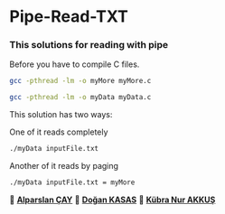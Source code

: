 # Pipe-Read-TXT

### This solutions for reading with pipe

Before you have to compile C files.

```sh
gcc -pthread -lm -o myMore myMore.c
```

```sh
gcc -pthread -lm -o myData myData.c
```

This solution has two ways:

One of it reads completely

```sh
./myData inputFile.txt
```

Another of it reads by paging

```sh
./myData inputFile.txt = myMore
```

👤 **[Alparslan ÇAY](https://github.com/alparslancay)**
👤 **[Doğan KASAS](https://github.com/doankasas)**
👤 **[Kübra Nur AKKUŞ](https://github.com/kubrakkus)**
